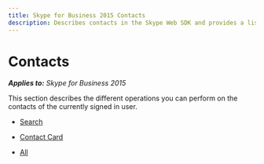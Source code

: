 ```yaml
---
title: Skype for Business 2015 Contacts
description: Describes contacts in the Skype Web SDK and provides a list of the operations that apply to contacts.
---
```

# Contacts



 _**Applies to:** Skype for Business 2015_

This section describes the different operations you can perform on the contacts of the currently signed in user.


- [Search](PTContactsSearch.md)

- [Contact Card](PTContactsContactCard.md)

- [All](PTContactsAll.md)

